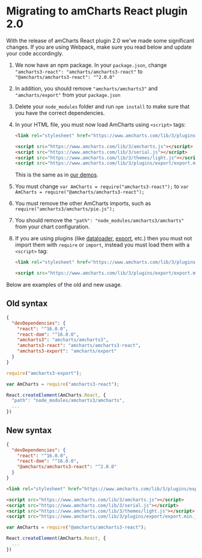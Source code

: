 Migrating to amCharts React plugin 2.0
======================================

With the release of amCharts React plugin 2.0 we've made some significant changes. If you are using Webpack, make sure you read below and update your code accordingly.

1. We now have an npm package. In your `package.json`, change `"amcharts3-react": "amcharts/amcharts3-react"` to `"@amcharts/amcharts3-react": "^2.0.0"`

2. In addition, you should remove `"amcharts/amcharts3"` and `"amcharts/export"` from your `package.json`

3. Delete your `node_modules` folder and run `npm install` to make sure that you have the correct dependencies.

4. In your HTML file, you must now load AmCharts using `<script>` tags:

   ```html
   <link rel="stylesheet" href="https://www.amcharts.com/lib/3/plugins/export/export.css" type="text/css" media="all" />

   <script src="https://www.amcharts.com/lib/3/amcharts.js"></script>
   <script src="https://www.amcharts.com/lib/3/serial.js"></script>
   <script src="https://www.amcharts.com/lib/3/themes/light.js"></script>
   <script src="https://www.amcharts.com/lib/3/plugins/export/export.min.js"></script>
   ```

   This is the same as in [our demos](https://www.amcharts.com/demos/).

5. You must change `var AmCharts = require("amcharts3-react");` to `var AmCharts = require("@amcharts/amcharts3-react");`

6. You must remove the other AmCharts imports, such as `require("amcharts3/amcharts/pie.js");`

7. You should remove the `"path": "node_modules/amcharts3/amcharts"` from your chart configuration.

8. If you are using plugins (like [dataloader](https://github.com/amcharts/dataloader), [export](https://github.com/amcharts/export), etc.) then you must not import them with `require` or `import`, instead you must load them with a `<script>` tag:

   ```html
   <link rel="stylesheet" href="https://www.amcharts.com/lib/3/plugins/export/export.css" type="text/css" media="all" />

   <script src="https://www.amcharts.com/lib/3/plugins/export/export.min.js"></script>
   ```

Below are examples of the old and new usage.

Old syntax
----------

```json
{
  "devDependencies": {
    "react": "^16.0.0",
    "react-dom": "^16.0.0",
    "amcharts3": "amcharts/amcharts3",
    "amcharts3-react": "amcharts/amcharts3-react",
    "amcharts3-export": "amcharts/export"
  }
}
```

```js
require("amcharts3-export");

var AmCharts = require("amcharts3-react");

React.createElement(AmCharts.React, {
  "path": "node_modules/amcharts3/amcharts",
  ...
})
```

New syntax
----------

```json
{
  "devDependencies": {
    "react": "^16.0.0",
    "react-dom": "^16.0.0",
    "@amcharts/amcharts3-react": "^2.0.0"
  }
}
```

```html
<link rel="stylesheet" href="https://www.amcharts.com/lib/3/plugins/export/export.css" type="text/css" media="all" />

<script src="https://www.amcharts.com/lib/3/amcharts.js"></script>
<script src="https://www.amcharts.com/lib/3/serial.js"></script>
<script src="https://www.amcharts.com/lib/3/themes/light.js"></script>
<script src="https://www.amcharts.com/lib/3/plugins/export/export.min.js"></script>
```

```js
var AmCharts = require("@amcharts/amcharts3-react");

React.createElement(AmCharts.React, {
  ...
})
```
